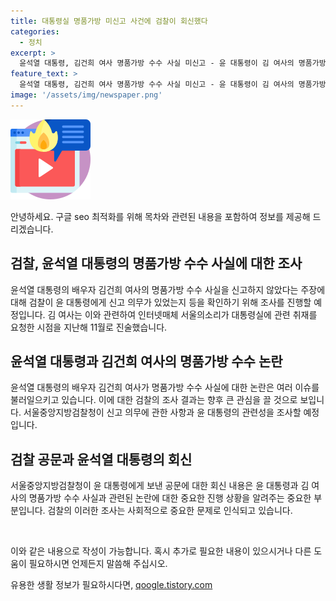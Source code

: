 ```yaml
---
title: 대통령실 명품가방 미신고 사건에 검찰이 회신했다
categories:
  - 정치
excerpt: >
  윤석열 대통령, 김건희 여사 명품가방 수수 사실 미신고 - 윤 대통령이 김 여사의 명품가방 수수를 검찰에 신고하지 않아 회신한 것으로 확인됐다. 이에 검찰은 윤 대통령의 신고 의무 여부 등을 조사할 예정이며, 김 여사는 지난 조사에서 윤 대통령이 명품가방 수수를 알고 있었던 시점에 대해 진술했다. 관련된 최신 소식은 YTN에서 확인 가능하다. [YTN 기사 요약]
feature_text: >
  윤석열 대통령, 김건희 여사 명품가방 수수 사실 미신고 - 윤 대통령이 김 여사의 명품가방 수수를 검찰에 신고하지 않아 회신한 것으로 확인됐다. 이에 검찰은 윤 대통령의 신고 의무 여부 등을 조사할 예정이며, 김 여사는 지난 조사에서 윤 대통령이 명품가방 수수를 알고 있었던 시점에 대해 진술했다. 관련된 최신 소식은 YTN에서 확인 가능하다. [YTN 기사 요약]
image: '/assets/img/newspaper.png'
---
```


<p><img src="/assets/img/news.png" alt="rentncar 속보" /></p>

<p>안녕하세요. 구글 seo 최적화를 위해 목차와 관련된 내용을 포함하여 정보를 제공해 드리겠습니다.</p>

<h2 data-ke-size="size26">검찰, 윤석열 대통령의 명품가방 수수 사실에 대한 조사</h2>

<p data-ke-size="size16">윤석열 대통령의 배우자 김건희 여사의 명품가방 수수 사실을 신고하지 않았다는 주장에 대해 검찰이 윤 대통령에게 신고 의무가 있었는지 등을 확인하기 위해 조사를 진행할 예정입니다. 김 여사는 이와 관련하여 인터넷매체 서울의소리가 대통령실에 관련 취재를 요청한 시점을 지난해 11월로 진술했습니다.</p>

<h2 data-ke-size="size26">윤석열 대통령과 김건희 여사의 명품가방 수수 논란</h2>

<p data-ke-size="size16">윤석열 대통령의 배우자 김건희 여사가 명품가방 수수 사실에 대한 논란은 여러 이슈를 불러일으키고 있습니다. 이에 대한 검찰의 조사 결과는 향후 큰 관심을 끌 것으로 보입니다. 서울중앙지방검찰청이 신고 의무에 관한 사항과 윤 대통령의 관련성을 조사할 예정입니다.</p>

<h2 data-ke-size="size26">검찰 공문과 윤석열 대통령의 회신</h2>

<p data-ke-size="size16">서울중앙지방검찰청이 윤 대통령에게 보낸 공문에 대한 회신 내용은 윤 대통령과 김 여사의 명품가방 수수 사실과 관련된 논란에 대한 중요한 진행 상황을 알려주는 중요한 부분입니다. 검찰의 이러한 조사는 사회적으로 중요한 문제로 인식되고 있습니다.</p>

<p data-ke-size="size16">&nbsp;</p>

<p>이와 같은 내용으로 작성이 가능합니다. 혹시 추가로 필요한 내용이 있으시거나 다른 도움이 필요하시면 언제든지 말씀해 주십시오.</p>
유용한 생활 정보가 필요하시다면, <a href="https://qoogle.tistory.com" rel="dofollow">qoogle.tistory.com</a>


